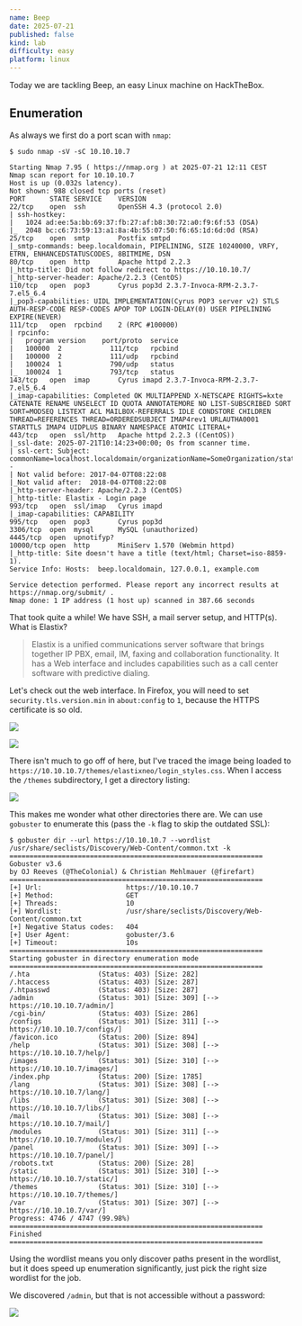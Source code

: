 ```yaml
---
name: Beep
date: 2025-07-21
published: false
kind: lab
difficulty: easy
platform: linux
---
```


Today we are tackling Beep, an easy Linux machine on HackTheBox.

## Enumeration

As always we first do a port scan with `nmap`:

```
$ sudo nmap -sV -sC 10.10.10.7

Starting Nmap 7.95 ( https://nmap.org ) at 2025-07-21 12:11 CEST
Nmap scan report for 10.10.10.7
Host is up (0.032s latency).
Not shown: 988 closed tcp ports (reset)
PORT      STATE SERVICE    VERSION
22/tcp    open  ssh        OpenSSH 4.3 (protocol 2.0)
| ssh-hostkey:
|   1024 ad:ee:5a:bb:69:37:fb:27:af:b8:30:72:a0:f9:6f:53 (DSA)
|_  2048 bc:c6:73:59:13:a1:8a:4b:55:07:50:f6:65:1d:6d:0d (RSA)
25/tcp    open  smtp       Postfix smtpd
|_smtp-commands: beep.localdomain, PIPELINING, SIZE 10240000, VRFY, ETRN, ENHANCEDSTATUSCODES, 8BITMIME, DSN
80/tcp    open  http       Apache httpd 2.2.3
|_http-title: Did not follow redirect to https://10.10.10.7/
|_http-server-header: Apache/2.2.3 (CentOS)
110/tcp   open  pop3       Cyrus pop3d 2.3.7-Invoca-RPM-2.3.7-7.el5_6.4
|_pop3-capabilities: UIDL IMPLEMENTATION(Cyrus POP3 server v2) STLS AUTH-RESP-CODE RESP-CODES APOP TOP LOGIN-DELAY(0) USER PIPELINING EXPIRE(NEVER)
111/tcp   open  rpcbind    2 (RPC #100000)
| rpcinfo:
|   program version    port/proto  service
|   100000  2            111/tcp   rpcbind
|   100000  2            111/udp   rpcbind
|   100024  1            790/udp   status
|_  100024  1            793/tcp   status
143/tcp   open  imap       Cyrus imapd 2.3.7-Invoca-RPM-2.3.7-7.el5_6.4
|_imap-capabilities: Completed OK MULTIAPPEND X-NETSCAPE RIGHTS=kxte CATENATE RENAME UNSELECT ID QUOTA ANNOTATEMORE NO LIST-SUBSCRIBED SORT SORT=MODSEQ LISTEXT ACL MAILBOX-REFERRALS IDLE CONDSTORE CHILDREN THREAD=REFERENCES THREAD=ORDEREDSUBJECT IMAP4rev1 URLAUTHA0001 STARTTLS IMAP4 UIDPLUS BINARY NAMESPACE ATOMIC LITERAL+
443/tcp   open  ssl/http   Apache httpd 2.2.3 ((CentOS))
|_ssl-date: 2025-07-21T10:14:23+00:00; 0s from scanner time.
| ssl-cert: Subject: commonName=localhost.localdomain/organizationName=SomeOrganization/stateOrProvinceName=SomeState/countryName=--
| Not valid before: 2017-04-07T08:22:08
|_Not valid after:  2018-04-07T08:22:08
|_http-server-header: Apache/2.2.3 (CentOS)
|_http-title: Elastix - Login page
993/tcp   open  ssl/imap   Cyrus imapd
|_imap-capabilities: CAPABILITY
995/tcp   open  pop3       Cyrus pop3d
3306/tcp  open  mysql      MySQL (unauthorized)
4445/tcp  open  upnotifyp?
10000/tcp open  http       MiniServ 1.570 (Webmin httpd)
|_http-title: Site doesn't have a title (text/html; Charset=iso-8859-1).
Service Info: Hosts:  beep.localdomain, 127.0.0.1, example.com

Service detection performed. Please report any incorrect results at https://nmap.org/submit/ .
Nmap done: 1 IP address (1 host up) scanned in 387.66 seconds
```

That took quite a while! We have SSH, a mail server setup, and HTTP(s). What is Elastix?

> Elastix is a unified communications server software that brings together IP PBX, email, IM, faxing and collaboration functionality. It has a Web interface and includes capabilities such as a call center software with predictive dialing.

Let's check out the web interface. In Firefox, you will need to set `security.tls.version.min` in `about:config` to `1`, because the HTTPS certificate is so old.

![](./images/ssl.png)

![](./images/elastix.png)

There isn't much to go off of here, but I've traced the image being loaded to `  https://10.10.10.7/themes/elastixneo/login_styles.css`. When I access the `/themes` subdirectory, I get a directory listing:

![](./images/directory.png)

This makes me wonder what other directories there are. We can use `gobuster` to enumerate this (pass the `-k` flag to skip the outdated SSL):

```
$ gobuster dir --url https://10.10.10.7 --wordlist /usr/share/seclists/Discovery/Web-Content/common.txt -k
===============================================================
Gobuster v3.6
by OJ Reeves (@TheColonial) & Christian Mehlmauer (@firefart)
===============================================================
[+] Url:                     https://10.10.10.7
[+] Method:                  GET
[+] Threads:                 10
[+] Wordlist:                /usr/share/seclists/Discovery/Web-Content/common.txt
[+] Negative Status codes:   404
[+] User Agent:              gobuster/3.6
[+] Timeout:                 10s
===============================================================
Starting gobuster in directory enumeration mode
===============================================================
/.hta                 (Status: 403) [Size: 282]
/.htaccess            (Status: 403) [Size: 287]
/.htpasswd            (Status: 403) [Size: 287]
/admin                (Status: 301) [Size: 309] [--> https://10.10.10.7/admin/]
/cgi-bin/             (Status: 403) [Size: 286]
/configs              (Status: 301) [Size: 311] [--> https://10.10.10.7/configs/]
/favicon.ico          (Status: 200) [Size: 894]
/help                 (Status: 301) [Size: 308] [--> https://10.10.10.7/help/]
/images               (Status: 301) [Size: 310] [--> https://10.10.10.7/images/]
/index.php            (Status: 200) [Size: 1785]
/lang                 (Status: 301) [Size: 308] [--> https://10.10.10.7/lang/]
/libs                 (Status: 301) [Size: 308] [--> https://10.10.10.7/libs/]
/mail                 (Status: 301) [Size: 308] [--> https://10.10.10.7/mail/]
/modules              (Status: 301) [Size: 311] [--> https://10.10.10.7/modules/]
/panel                (Status: 301) [Size: 309] [--> https://10.10.10.7/panel/]
/robots.txt           (Status: 200) [Size: 28]
/static               (Status: 301) [Size: 310] [--> https://10.10.10.7/static/]
/themes               (Status: 301) [Size: 310] [--> https://10.10.10.7/themes/]
/var                  (Status: 301) [Size: 307] [--> https://10.10.10.7/var/]
Progress: 4746 / 4747 (99.98%)
===============================================================
Finished
===============================================================
```

Using the wordlist means you only discover paths present in the wordlist, but it does speed up enumeration significantly, just pick the right size wordlist for the job.

We discovered `/admin`, but that is not accessible without a password:

![](.//images/freepbx.png)
